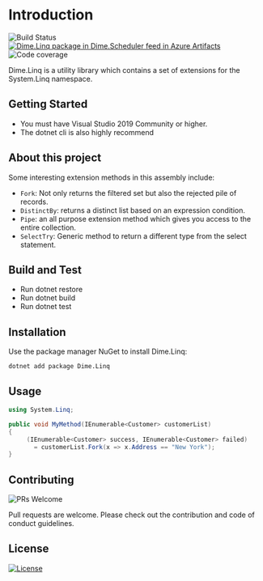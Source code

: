 # Introduction 

![Build Status](https://dev.azure.com/dimenicsbe/Utilities/_apis/build/status/dimenics.dime-linq?branchName=master) [![Dime.Linq package in Dime.Scheduler feed in Azure Artifacts](https://feeds.dev.azure.com/dimenicsbe/_apis/public/Packaging/Feeds/a7b896fd-9cd8-4291-afe1-f223483d87f0/Packages/a4ea1a44-b4ee-49dd-ba2f-eff013a1c9ce/Badge)](https://dev.azure.com/dimenicsbe/Utilities/_packaging?_a=package&feed=a7b896fd-9cd8-4291-afe1-f223483d87f0&package=a4ea1a44-b4ee-49dd-ba2f-eff013a1c9ce&preferRelease=true) ![Code coverage](https://img.shields.io/azure-devops/coverage/dimenicsbe/Utilities/133)

Dime.Linq is a utility library which contains a set of extensions for the System.Linq namespace.

## Getting Started

- You must have Visual Studio 2019 Community or higher.
- The dotnet cli is also highly recommend

## About this project

Some interesting extension methods in this assembly include:

- `Fork`: Not only returns the filtered set but also the rejected pile of records.
- `DistinctBy`: returns a distinct list based on an expression condition.
- `Pipe`: an all purpose extension method which gives you access to the entire collection.
- `SelectTry`: Generic method to return a different type from the select statement.


## Build and Test

- Run dotnet restore
- Run dotnet build
- Run dotnet test

## Installation

Use the package manager NuGet to install Dime.Linq:

`dotnet add package Dime.Linq`

## Usage

``` csharp
using System.Linq;

public void MyMethod(IEnumerable<Customer> customerList)
{
     (IEnumerable<Customer> success, IEnumerable<Customer> failed)
       = customerList.Fork(x => x.Address == "New York");    
}
```

## Contributing

![PRs Welcome](https://img.shields.io/badge/PRs-welcome-brightgreen.svg?style=flat-square)

Pull requests are welcome. Please check out the contribution and code of conduct guidelines.

## License

[![License](http://img.shields.io/:license-mit-blue.svg?style=flat-square)](http://badges.mit-license.org)